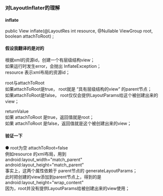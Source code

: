 ### 对LayoutInflater的理解  

####  inflate   
public View inflate(@LayoutRes int resource, @Nullable ViewGroup root, boolean attachToRoot) ;  

#### 假设我翻译的是对的 
根据xml的资源id，创建一个有层级结构view；  
如果运行时发生error，会抛出 InflateException；  
resource 表示xml布局的资源id；  

root与attachToRoot    
如果attachToRoot是true， root就是 “具有层级结构的view” 的parent节点；  
如果attachToRoot是false， root仅仅会提供LayoutParams给这个被创建出来的view；  

returnValue  
如果 attachToRoot 是true，返回值就是root；  
如果 attachToRoot 是false，返回值就是这个被创建出来的view；  

#### 验证一下  
● root为空 attachToRoot=false  
例如resource 的xml布局，用到  
android:layout_width="match_parent"  
android:layout_height="match_parent"  
事实上，这两个属性依赖于 parent节点的 generateLayoutParams；  
此时把创建的view添加到parent节点上，得到的是  
android:layout_height="wrap_content"  
因为，root并没有提供LayoutParams给被创建出来的view使用；  

